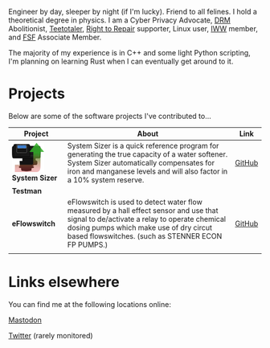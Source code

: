 

Engineer by day, sleeper by night (if I'm lucky). Friend to all felines. I hold a theoretical degree in physics.
I am a Cyber Privacy Advocate, [DRM](https://www.defectivebydesign.org/) Abolitionist, [Teetotaler](https://en.wikipedia.org/wiki/Teetotalism), [Right to Repair](https://www.ifixit.com/Right-to-Repair) supporter, Linux user, [IWW](https://www.iww.org/) member, and [FSF](https://www.fsf.org/about/) Associate Member.

The majority of my experience is in C++ and some light Python scripting, I'm planning on learning Rust when I can eventually get around to it.

# Projects

Below are some of the software projects I've contributed to...


|  Project              |About                          |Link                         |
|----------------|-------------------------------|-----------------------------|
|     ![System Sizer icon](https://github.com/crotsertech/System-Sizer/blob/main/system-sizer-64.png?raw=true)**System Sizer**|System Sizer is a quick reference program for generating the true capacity of a water softener. System Sizer automatically compensates for iron and manganese levels and will also factor in a 10% system reserve.|[GitHub](https://github.com/crotsertech/System-Sizer)|
|**Testman**|||
|**eFlowswitch**| eFlowswitch is used to detect water flow measured by a hall effect sensor and use that signal to de/activate a relay to operate chemical dosing pumps which make use of dry circut based flowswitches. (such as STENNER ECON FP PUMPS.)|[GitHub](https://github.com/crotsertech/eFlowswitch)
| | | |

# Links elsewhere
You can find me at the following locations online:

[Mastodon](https://social.linux.pizza/@ntcrotser) 

[Twitter](https://twitter.com/ntcrotser) (rarely monitored)
